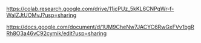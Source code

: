 

https://colab.research.google.com/drive/11jcPUz_5kKL6CNPqWr-f-WaIZJtUOMvJ?usp=sharing





https://docs.google.com/document/d/1UM9CheNw7JACYC6RwGxFVv1bgRRh8O3a46vC92cymik/edit?usp=sharing
